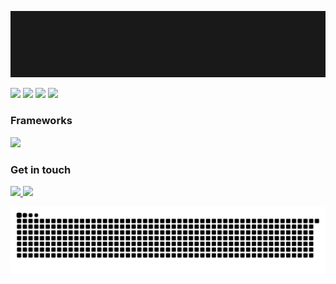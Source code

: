 ![fachryafrz-Banner](/images/new-banner.gif)

<p>
  <img
  src="https://readme-typing-svg.demolab.com?font=Fira+Code&color=C18B73&width=400&height=30&repeat=true&duration=3000&lines=Hello!;Hola!;Bonjour!;Ciao!;Hallo!;Hej!;Ni+hao!;Konnichiwa!;Annyeonghaseyo!;Merhaba!;Shalom!;Sawadee!;Salam!;Olá!;Namaste!;Zdravstvuyte!;Ahoj!;Szia!;Selam!;Kalimera!"
/>
  <img 
    src="https://readme-typing-svg.demolab.com?font=Fira+Code&color=FFFFFF&width=1000&height=30&repeat=false&duration=3000&lines=I'm a Front-End Web Developer." 
  />
  <img 
    src="https://readme-typing-svg.demolab.com?font=Fira+Code&color=FFFFFF&width=1000&height=30&repeat=false&duration=3000&lines=I have been passionate about creating amazing web applications" 
  />
  <img 
    src="https://readme-typing-svg.demolab.com?font=Fira+Code&color=FFFFFF&width=1000&height=30&repeat=false&duration=3000&lines=with the best user experience." 
  />
</p>

<h3>Frameworks</h3>
<p align="left">
  <img src="https://skillicons.dev/icons?i=laravel,flutter,nextjs,nuxtjs" />
</p>

<h3>Get in touch</h3>
<p align="left">
  <a href="mailto:fachrydwiafriza@gmail.com">
    <img src="https://skillicons.dev/icons?i=gmail" />
  </a>
  <a href="https://linkedin.com/in/fachryafrz/">
    <img src="https://skillicons.dev/icons?i=linkedin" />
  </a>
</p>

<picture>
  <source media="(prefers-color-scheme: dark)" srcset="https://raw.githubusercontent.com/fachryafrz/fachryafrz/output/github-snake-dark.svg" />
  <source media="(prefers-color-scheme: light)" srcset="https://raw.githubusercontent.com/fachryafrz/fachryafrz/output/github-snake.svg" />
  <img alt="github-snake" src="https://raw.githubusercontent.com/fachryafrz/fachryafrz/output/github-snake.svg" />
</picture>
